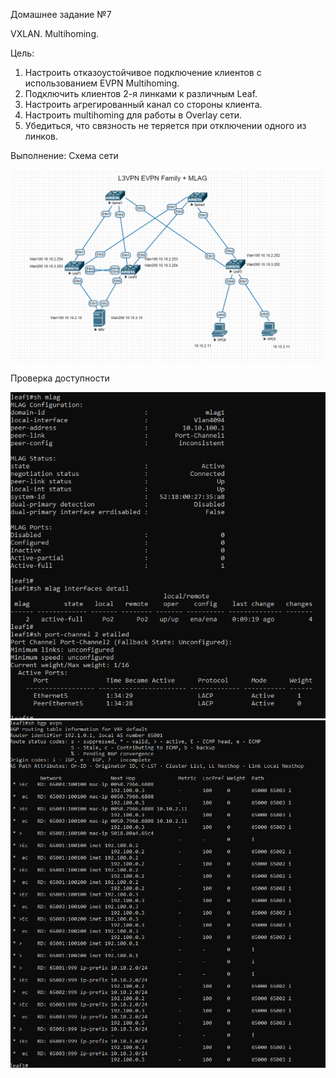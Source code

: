 Домашнее задание №7

VXLAN. Multihoming.

Цель:
1. Настроить отказоустойчивое подключение клиентов с использованием EVPN Multihoming.
2. Подключить клиентов 2-я линками к различным Leaf.
3. Настроить агрегированный канал со стороны клиента.
4. Настроить multihoming для работы в Overlay сети.
5. Убедиться, что связность не теряется при отключении одного из линков.

Выполнение:
Схема сети

![image_CLOS_BGP_EVPN L3_MH](https://github.com/maximchekalov/otuslabs/blob/main/LABA7/MLAG.PNG)

Проверка доступности

![image](https://github.com/maximchekalov/otuslabs/blob/main/LABA7/leaf1mlag.PNG)
![image](https://github.com/maximchekalov/otuslabs/blob/main/LABA7/leaf1evpn.PNG)
